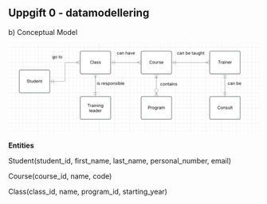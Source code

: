 ## Uppgift 0 - datamodellering 

b) Conceptual Model 

<img src="assets/conceptual_model.png">


**Entities** 

Student(student_id, first_name, last_name, personal_number, email)

Course(course_id, name, code)

Class(class_id, name, program_id, starting_year)


